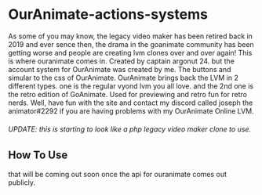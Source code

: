 # OurAnimate-actions-systems
As some of you may know, the legacy video maker has been retired back in 2019 and ever sence then, the drama in the goanimate community has been getting worse and people are creating lvm clones over and over again! This is where ouranimate comes in. Created by captain argonut 24. but the account system for OurAnimate was created by me. The buttons and simular to the css of OurAnimate. OurAnimate brings back the LVM in 2 different types. one is the regular vyond lvm you all love. and the 2nd one is the retro edition of GoAnimate. Used for previewing and retro fun for retro nerds. Well, have fun with the site and contact my discord called joseph the animator#2292 if you are having problems with my OurAnimate Online LVM.
###### UPDATE: this is starting to look like a php legacy video maker clone to use.
## How To Use
that will be coming out soon once the api for ouranimate comes out publicly.
